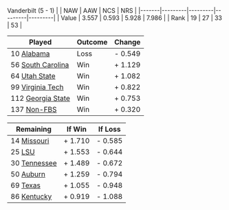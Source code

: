 Vanderbilt (5 - 1)
|       |   NAW   |   AAW   |   NCS   |   NRS   |
|-------|---------|---------|---------|---------|
| Value |   3.557 |   0.593 |   5.928 |   7.986 |
| Rank  |      19 |      27 |      33 |      53 |

| Played                    | Outcome    |  Change  |
|---------------------------|------------|----------|
|  10 [Alabama               ](Alabama)| Loss       | -  0.549 |
|  56 [South Carolina        ](SouthCarolina)| Win        | +  1.129 |
|  64 [Utah State            ](UtahState)| Win        | +  1.082 |
|  99 [Virginia Tech         ](VirginiaTech)| Win        | +  0.822 |
| 112 [Georgia State         ](GeorgiaState)| Win        | +  0.753 |
| 137 [Non-FBS               ](NonFBS)| Win        | +  0.320 |

| Remaining                 |  If Win  |  If Loss |
|---------------------------|----------|----------|
|  14 [Missouri              ](Missouri)| +  1.710 | -  0.585 |
|  25 [LSU                   ](LSU)| +  1.553 | -  0.644 |
|  30 [Tennessee             ](Tennessee)| +  1.489 | -  0.672 |
|  50 [Auburn                ](Auburn)| +  1.259 | -  0.794 |
|  69 [Texas                 ](Texas)| +  1.055 | -  0.948 |
|  86 [Kentucky              ](Kentucky)| +  0.919 | -  1.088 |

